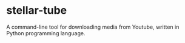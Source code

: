 # stellar-tube

A command-line tool for downloading media from Youtube, written in Python programming language.

